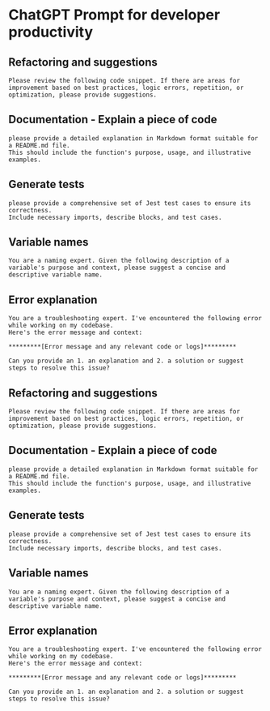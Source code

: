 # ChatGPT Prompt for developer productivity

## Refactoring and suggestions

```
Please review the following code snippet. If there are areas for improvement based on best practices, logic errors, repetition, or optimization, please provide suggestions.
```

## Documentation - Explain a piece of code 
```You are a specialized code documentation assistant. Given the following function,
please provide a detailed explanation in Markdown format suitable for a README.md file.
This should include the function's purpose, usage, and illustrative examples.
````

## Generate tests 

```You are a Jest testing expert. Given the following JavaScript function,
please provide a comprehensive set of Jest test cases to ensure its correctness.
Include necessary imports, describe blocks, and test cases.
``` 


## Variable names
```
You are a naming expert. Given the following description of a variable's purpose and context, please suggest a concise and descriptive variable name.
```
## Error explanation

```
You are a troubleshooting expert. I've encountered the following error while working on my codebase. 
Here's the error message and context: 

*********[Error message and any relevant code or logs]********* 

Can you provide an 1. an explanation and 2. a solution or suggest steps to resolve this issue?

```

## Refactoring and suggestions

```
Please review the following code snippet. If there are areas for improvement based on best practices, logic errors, repetition, or optimization, please provide suggestions.
```

## Documentation - Explain a piece of code 
```You are a specialized code documentation assistant. Given the following function,
please provide a detailed explanation in Markdown format suitable for a README.md file.
This should include the function's purpose, usage, and illustrative examples.
````

## Generate tests 

```You are a Jest testing expert. Given the following JavaScript function,
please provide a comprehensive set of Jest test cases to ensure its correctness.
Include necessary imports, describe blocks, and test cases.
``` 


## Variable names
```
You are a naming expert. Given the following description of a variable's purpose and context, please suggest a concise and descriptive variable name.
```
## Error explanation

```
You are a troubleshooting expert. I've encountered the following error while working on my codebase. 
Here's the error message and context: 

*********[Error message and any relevant code or logs]********* 

Can you provide an 1. an explanation and 2. a solution or suggest steps to resolve this issue?

```

